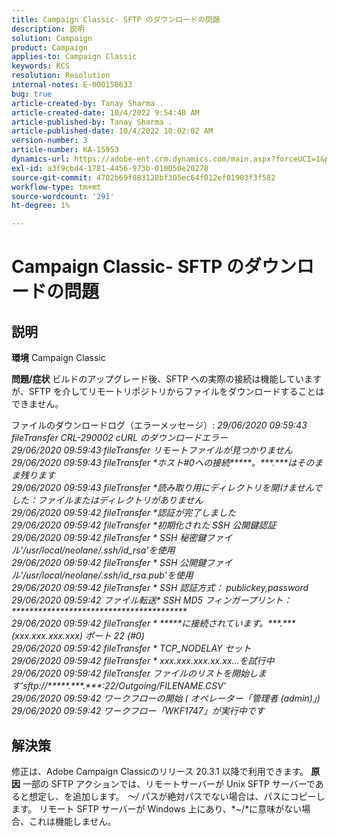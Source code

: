 ```yaml
---
title: Campaign Classic- SFTP のダウンロードの問題
description: 説明
solution: Campaign
product: Campaign
applies-to: Campaign Classic
keywords: KCS
resolution: Resolution
internal-notes: E-000158633
bug: true
article-created-by: Tanay Sharma .
article-created-date: 10/4/2022 9:54:40 AM
article-published-by: Tanay Sharma .
article-published-date: 10/4/2022 10:02:02 AM
version-number: 3
article-number: KA-15953
dynamics-url: https://adobe-ent.crm.dynamics.com/main.aspx?forceUCI=1&pagetype=entityrecord&etn=knowledgearticle&id=ff71298d-ca43-ed11-bba2-0022480868ff
exl-id: a3f9cbd4-1781-4456-973b-010050e20278
source-git-commit: 4702b69f883128bf305ec64f012ef01903f3f582
workflow-type: tm+mt
source-wordcount: '291'
ht-degree: 1%

---
```


# Campaign Classic- SFTP のダウンロードの問題

## 説明

<b>環境</b>
Campaign Classic


<b>問題/症状</b>
ビルドのアップグレード後、SFTP への実際の接続は機能していますが、SFTP を介してリモートリポジトリからファイルをダウンロードすることはできません。

ファイルのダウンロードログ（エラーメッセージ）:
*29/06/2020 09:59:43 fileTransfer CRL-290002 cURL のダウンロードエラー
<br>29/06/2020 09:59:43 fileTransfer リモートファイルが見つかりません
<br>29/06/2020 09:59:43 fileTransfer \*ホスト#0への接続\*\*\*\*\*。\*\*\*.\*\*\*はそのまま残ります
<br>29/06/2020 09:59:43 fileTransfer \*読み取り用にディレクトリを開けませんでした：ファイルまたはディレクトリがありません
<br>29/06/2020 09:59:42 fileTransfer \*認証が完了しました
<br>29/06/2020 09:59:42 fileTransfer \*初期化された SSH 公開鍵認証
<br>29/06/2020 09:59:42 fileTransfer \* SSH 秘密鍵ファイル&#39;/usr/local/neolane/.ssh/id_rsa&#39;を使用
<br>29/06/2020 09:59:42 fileTransfer \* SSH 公開鍵ファイル&#39;/usr/local/neolane/.ssh/id_rsa.pub&#39;を使用
<br>29/06/2020 09:59:42 fileTransfer \* SSH 認証方式： publickey,password
<br>29/06/2020 09:59:42 ファイル転送\* SSH MD5 フィンガープリント：\*\*\*\*\*\*\*\*\*\*\*\*\*\*\*\*\*\*\*\*\*\*\*\*\*\*\*\*\*\*\*\*\*\*\*\*\*\*\*\*
<br>29/06/2020 09:59:42 fileTransfer \* \*\*\*\*\*に接続されています。\*\*\*.\*\*\* (xxx.xxx.xxx.xxx) ポート 22 (#0)
<br>29/06/2020 09:59:42 fileTransfer \* TCP_NODELAY セット
<br>29/06/2020 09:59:42 fileTransfer \* xxx.xxx.xxx.xx.xx...を試行中
<br>29/06/2020 09:59:42 fileTransfer ファイルのリストを開始します&#39;sftp://\*\*\*\*\*.\*\*\*.\*\*\*:22/Outgoing/FILENAME.CSV&#39;
<br>29/06/2020 09:59:42 ワークフローの開始 ( オペレーター「管理者 (admin)」)
<br>29/06/2020 09:59:42 ワークフロー「WKF1747」が実行中です*

## 解決策


修正は、Adobe Campaign Classicのリリース 20.3.1 以降で利用できます。
<b>原因</b>
一部の SFTP アクションでは、リモートサーバーが Unix SFTP サーバーであると想定し、を追加します。 *～/* パスが絶対パスでない場合は、パスにコピーします。
リモート SFTP サーバーが Windows 上にあり、*~/*に意味がない場合、これは機能しません。

